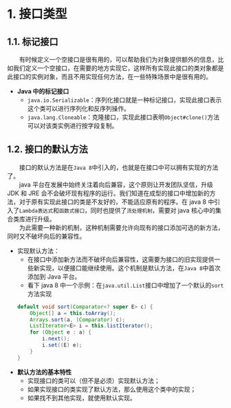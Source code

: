 # 1. 接口类型

## 1.1. 标记接口

&emsp;&emsp;有时候定义一个空接口是很有用的，可以帮助我们为对象提供额外的信息，比如我们定义一个空接口，在需要的地方实现它，这样所有实现此接口的类对象都是此接口的实例对象，而且不用实现任何方法，在一些特殊场景中是很有用的。

- **Java 中的标记接口**
  - `java.io.Serializable`：序列化接口就是一种标记接口，实现此接口表示这个类可以进行序列化和反序列操作。
  - `java.lang.Cloneable`：克隆接口，实现此接口表明`Object#clone()`方法可以对该类实例进行按字段复制。

## 1.2. 接口的默认方法

&emsp;&emsp;接口的默认方法是在`Java 8`中引入的，也就是在接口中可以拥有实现的方法了。<br>
&emsp;&emsp;java 平台在发展中始终关注着向后兼容，这个原则让开发团队坚信，升级 JDK 和 JRE 会不会破坏现有程序的运行。我们知道在成型的接口中增加新的方法，对于原有实现此接口的类是不友好的，不能适应原有的程序。在 java 8 中引入了`Lambda表达式`和`函数式接口`，同时也提供了`流处理机制`，需要对 java 核心中的集合类库进行升级。<br>
&emsp;&emsp;为此需要一种新的机制，这种机制需要允许向现有的接口添加可选的新方法，同时又不破坏向后的兼容性。

- 实现默认方法：
  - 在接口中添加新方法而不破坏向后兼容性，这需要为接口的旧实现提供一些新实现，以便接口能继续使用。这个机制是默认方法，在`Java 8`中首次添加到 Java 平台。
  - 看下 java 8 中一个示例：在`java.util.List`接口中增加了一个默认的`sort`方法实现
  ```java
  default void sort(Comparator<? super E> c) {
      Object[] a = this.toArray();
      Arrays.sort(a, (Comparator) c);
      ListIterator<E> i = this.listIterator();
      for (Object e : a) {
          i.next();
          i.set((E) e);
      }
  }
  ```

* **默认方法的基本特性**
  - 实现接口的类可以（但不是必须）实现默认方法；
  - 如果实现接口的类实现了默认方法，那么使用这个类中的实现；
  - 如果找不到其他实现，就使用默认实现。

